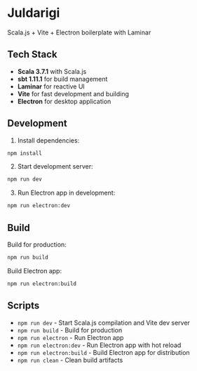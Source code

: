 # Juldarigi

Scala.js + Vite + Electron boilerplate with Laminar

## Tech Stack

- **Scala 3.7.1** with Scala.js
- **sbt 1.11.1** for build management
- **Laminar** for reactive UI
- **Vite** for fast development and building
- **Electron** for desktop application

## Development

1. Install dependencies:
```bash
npm install
```

2. Start development server:
```bash
npm run dev
```

3. Run Electron app in development:
```bash
npm run electron:dev
```

## Build

Build for production:
```bash
npm run build
```

Build Electron app:
```bash
npm run electron:build
```

## Scripts

- `npm run dev` - Start Scala.js compilation and Vite dev server
- `npm run build` - Build for production
- `npm run electron` - Run Electron app
- `npm run electron:dev` - Run Electron app with hot reload
- `npm run electron:build` - Build Electron app for distribution
- `npm run clean` - Clean build artifacts